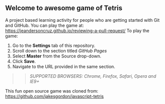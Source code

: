 ## Welcome to awesome game of Tetris

A project based learning activity for people who are getting started with Git and GitHub.
You can play the game at: https://jeandersoncruz.github.io/reviewing-a-pull-request/
To play the game:
1. Go to the **Settings** tab of this repository.
1. Scroll down to the section titled _GitHub Pages_
1. Select **Master** from the Source drop-down.
1. Click **Save**.
1. Navigate to the URL provided in the same section.

>> _*SUPPORTED BROWSERS*: Chrome, Firefox, Safari, Opera and IE9+_

This fun open source game was cloned from: https://github.com/jakesgordon/javascript-tetris

